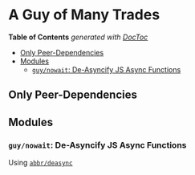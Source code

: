 

# A Guy of Many Trades


<!-- START doctoc generated TOC please keep comment here to allow auto update -->
<!-- DON'T EDIT THIS SECTION, INSTEAD RE-RUN doctoc TO UPDATE -->
**Table of Contents**  *generated with [DocToc](https://github.com/thlorenz/doctoc)*

- [Only Peer-Dependencies](#only-peer-dependencies)
- [Modules](#modules)
  - [`guy/nowait`: De-Asyncify JS Async Functions](#guynowait-de-asyncify-js-async-functions)

<!-- END doctoc generated TOC please keep comment here to allow auto update -->

## Only Peer-Dependencies

## Modules

### `guy/nowait`: De-Asyncify JS Async Functions

Using [`abbr/deasync`](https://github.com/abbr/deasync)




